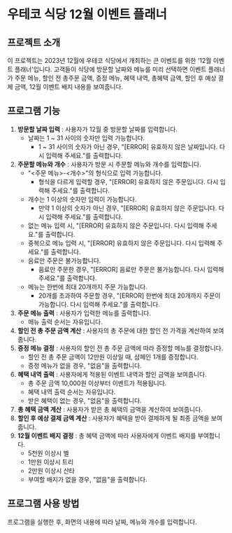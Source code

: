 # 우테코 식당 12월 이벤트 플래너

## 프로젝트 소개

이 프로젝트는 2023년 12월에 우테코 식당에서 개최하는 큰 이벤트를 위한 '12월 이벤트 플래너'입니다. 고객들이 식당에 방문할 날짜와 메뉴를 미리 선택하면 이벤트 플래너가 주문 메뉴, 할인 전 총주문 금액,
증정 메뉴, 혜택 내역, 총혜택 금액, 할인 후 예상 결제 금액, 12월 이벤트 배지 내용을 보여줍니다.

## 프로그램 기능

1. **방문할 날짜 입력** : 사용자가 12월 중 방문할 날짜를 입력합니다.
    - 날짜는 1 ~ 31 사이의 숫자만 입력 가능합니다.
        - 1 ~ 31 사이의 숫자가 아닌 경우, "[ERROR] 유효하지 않은 날짜입니다. 다시 입력해 주세요."를 출력합니다.
2. **주문할 메뉴와 개수** : 사용자가 방문 시 주문할 메뉴와 개수를 입력합니다.
    - "<주문 메뉴>-<개수>"의 형식으로 입력 가능합니다.
        - 형식을 다르게 입력할 경우, "[ERROR] 유효하지 않은 주문입니다. 다시 입력해 주세요."를 출력합니다.
    - 개수는 1 이상의 숫자만 입력이 가능합니다.
        - 만약 1 이상의 숫자가 아닌 경우, "[ERROR] 유효하지 않은 주문입니다. 다시 입력해 주세요."를 출력합니다.
    - 없는 메뉴 입력 시, "[ERROR] 유효하지 않은 주문입니다. 다시 입력해 주세요."를 출력합니다.
    - 중복으로 메뉴 입력 시, "[ERROR] 유효하지 않은 주문입니다. 다시 입력해 주세요."를 출력합니다.
    - 음료만 주문은 불가능합니다.
        - 음료만 주문한 경우, "[ERROR] 음료만 주문은 불가능합니다. 다시 입력해 주세요."를 출력합니다.
    - 메뉴는 한번에 최대 20개까지 주문 가능합니다.
        - 20개를 초과하여 주문할 경우, "[ERROR] 한번에 최대 20개까지 주문이 가능합니다. 다시 입력해 주세요."를 출력합니다.
3. **주문 메뉴 출력** : 사용자가 입력한 메뉴를 출력합니다.
    - 메뉴 출력 순서는 자유입니다.
4. **할인 전 총 주문 금액 계산** : 사용자의 총 주문에 대한 할인 전 가격을 계산하여 보여줍니다.
5. **증정 메뉴 결정** : 사용자의 할인 전 총 주문 금액에 따라 증정할 메뉴를 결정합니다.
    - 할인 전 총 주문 금액이 12만원 이상일 때, 샴페인 1개를 증정합니다.
    - 증정 메뉴가 없을 경우, "없음"을 출력합니다.
6. **혜택 내역 출력** : 사용자에게 적용된 이벤트 내역과 할인 금액을 보여줍니다.
    - 총 주문 금액 10,000원 이상부터 이벤트가 적용됩니다.
    - 혜택 내역 출력 순서는 자유입니다.
    - 받은 혜택이 없는 경우, "없음"을 출력합니다.
7. **총 혜택 금액 계산** : 사용자가 받은 총 혜택의 금액을 계산하여 보여줍니다.
8. **할인 후 예상 결제 금액 계산** : 사용자가 혜택을 받아 결제하게 될 최종 금액을 보여줍니다.
9. **12월 이벤트 배지 결정** : 총 혜택 금액에 따라 사용자에게 이벤트 배지를 부여합니다.
    - 5천원 이상시 별
    - 1만원 이상시 트리
    - 2만원 이상시 산타
    - 부여할 배지가 없을 경우, "없음"을 출력합니다.

## 프로그램 사용 방법

프로그램을 실행한 후, 화면의 내용에 따라 날짜, 메뉴와 개수를 입력합니다.
